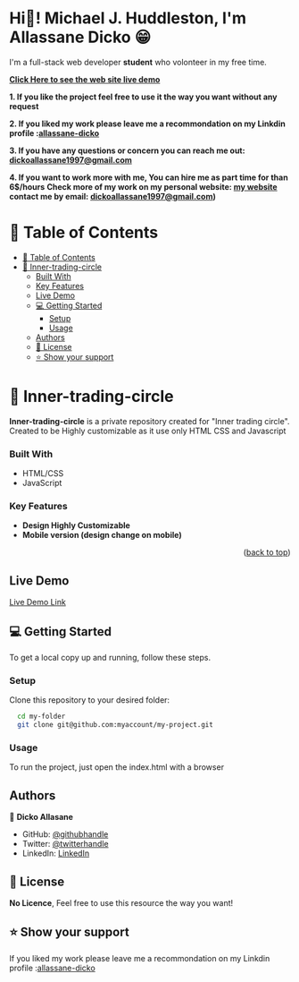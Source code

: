 <a name="readme-top"></a>

<h1>Hi👋! Michael J. Huddleston, I'm Allassane Dicko 😁</h1>

I'm a full-stack web developer **student** who volonteer in my free time.

**[Click Here to see the web site live demo](https://trast00.github.io/Inner-trading-circle/)**

**1. If you like the project feel free to use it the way you want without any request**

**2. If you liked my work please leave me a recommondation on my Linkdin profile :[allassane-dicko](https://www.linkedin.com/in/allassane-dicko-744aaa224)**

**3. If you have any questions or concern you can reach me out: dickoallassane1997@gmail.com**

**4. If you want to work more with me, You can hire me as part time for than 6$/hours**
**Check more of my work on my personal website: [my website](https://trast00.github.io/Portfolio/)**
**contact me by email: dickoallassane1997@gmail.com)**


# 📗 Table of Contents

- [📗 Table of Contents](#-table-of-contents)
- [📖 Inner-trading-circle ](#-inner-trading-circle-)
    - [Built With](#built-with)
    - [Key Features ](#key-features-)
  - [Live Demo](#live-demo)
  - [💻 Getting Started ](#-getting-started-)
    - [Setup](#setup)
    - [Usage](#usage)
  - [Authors](#authors)
  - [📝 License ](#-license-)
  - [⭐️ Show your support ](#️-show-your-support-)


# 📖 Inner-trading-circle <a name="about-project"></a>
**Inner-trading-circle** is a private repository created for "Inner trading circle". Created to be Highly customizable as it use only HTML CSS and Javascript

### Built With 
- HTML/CSS
- JavaScript

### Key Features <a name="key-features"></a>

- **Design Highly Customizable**
- **Mobile version (design change on mobile)**

<p align="right">(<a href="#readme-top">back to top</a>)</p>

## Live Demo

[Live Demo Link](https://trast00.github.io/Inner-trading-circle/)


## 💻 Getting Started <a name="getting-started"></a>

To get a local copy up and running, follow these steps.

### Setup

Clone this repository to your desired folder:

```sh
  cd my-folder
  git clone git@github.com:myaccount/my-project.git
```

### Usage

To run the project, just open the index.html with a browser


## Authors

👤 **Dicko Allasane**

- GitHub: [@githubhandle](https://github.com/Trast00)
- Twitter: [@twitterhandle](https://twitter.com/AllassaneDicko0/)
- LinkedIn: [LinkedIn](https://www.linkedin.com/in/allassane-dicko-744aaa224)

## 📝 License <a name="license"></a>

**No Licence**, Feel free to use this resource the way you want!

## ⭐️ Show your support <a name="support"></a>

If you liked my work please leave me a recommondation on my Linkdin profile :[allassane-dicko](https://www.linkedin.com/in/allassane-dicko-744aaa224)